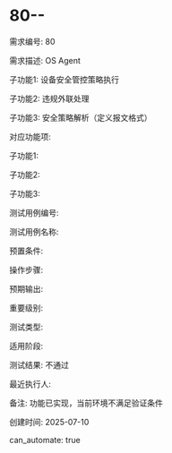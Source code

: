 # 80--

需求编号: 80

需求描述: OS Agent

子功能1: 设备安全管控策略执行

子功能2: 违规外联处理

子功能3: 安全策略解析（定义报文格式）


对应功能项: 

子功能1: 

子功能2: 

子功能3: 


测试用例编号: 

测试用例名称: 

预置条件:


操作步骤:


预期输出:


重要级别: 

测试类型: 

适用阶段: 

测试结果: 不通过

最近执行人: 

备注: 功能已实现，当前环境不满足验证条件

创建时间: 2025-07-10

can_automate: true

